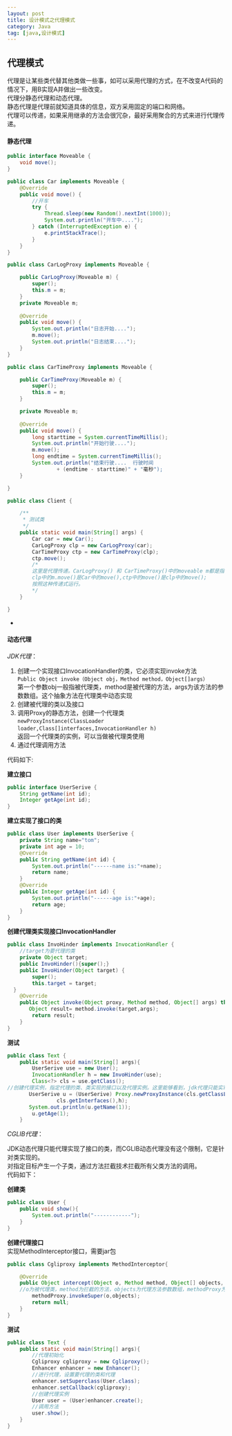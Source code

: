 ```yaml
---
layout: post
title: 设计模式之代理模式
category: Java
tag: [java,设计模式]
---
```


## 代理模式  

代理是让某些类代替其他类做一些事，如可以采用代理的方式，在不改变A代码的情况下，用B实现A并做出一些改变。  
代理分静态代理和动态代理。  
静态代理是代理前就知道具体的信息，双方采用固定的端口和网络。  
代理可以传递，如果采用继承的方法会很冗杂，最好采用聚合的方式来进行代理传递。  
#### 静态代理  

```java
public interface Moveable {
	void move();
}
```

```java
public class Car implements Moveable {
	@Override
	public void move() {
		//开车
		try {
			Thread.sleep(new Random().nextInt(1000));
			System.out.println("开车中....");
		} catch (InterruptedException e) {
			e.printStackTrace();
		}
	}
}
```

```java
public class CarLogProxy implements Moveable {

	public CarLogProxy(Moveable m) {
		super();
		this.m = m;
	}
	private Moveable m;
	
	@Override
	public void move() {
		System.out.println("日志开始....");
		m.move();
		System.out.println("日志结束....");
	}
}
```

```java
public class CarTimeProxy implements Moveable {

	public CarTimeProxy(Moveable m) {
		super();
		this.m = m;
	}

	private Moveable m;
	
	@Override
	public void move() {
		long starttime = System.currentTimeMillis();
		System.out.println("开始行驶....");
		m.move();
		long endtime = System.currentTimeMillis();
		System.out.println("结束行驶....  行驶时间 
				+ (endtime - starttime)" + "毫秒");
	}

}
```

```java
public class Client {

	/**
	 * 测试类
	 */
	public static void main(String[] args) {
		Car car = new Car();
		CarLogProxy clp = new CarLogProxy(car);
		CarTimeProxy ctp = new CarTimeProxy(clp);
		ctp.move();
		/*
		这里是代理传递。CarLogProxy() 和 CarTimeProxy()中的moveable m都是指向这里的 new Car()的引用
		clp中的m.move()是Car中的move(),ctp中的move()是clp中的move();
		按照这种传递式运行。
		*/
	}

}
```

-

#### 动态代理  
*JDK代理*：  

1. 创建一个实现接口InvocationHandler的类，它必须实现invoke方法  
`Public Object invoke（Object obj，Method method，Object[]args）`  
第一个参数obj一般指被代理类，method是被代理的方法，args为该方法的参数数组。这个抽象方法在代理类中动态实现  
2. 创建被代理的类以及接口  
3. 调用Proxy的静态方法，创建一个代理类  
`newProxyInstance(ClassLoader` `loader,Class[]interfaces,InvocationHandler h)`  
返回一个代理类的实例，可以当做被代理类使用  
4. 通过代理调用方法  

代码如下:

**建立接口**  

```java
public interface UserSerive {
    String getName(int id);
    Integer getAge(int id);
}
```

**建立实现了接口的类**

```java
public class User implements UserSerive {
    private String name="tom";
    private int age = 10;
    @Override
    public String getName(int id) {
        System.out.println("------name is:"+name);
        return name;
    }
    @Override
    public Integer getAge(int id) {
        System.out.println("------age is:"+age);
        return age;
    }
}
```

**创建代理类实现接口InvocationHandler**

```java
public class InvoHinder implements InvocationHandler {
	//target为要代理的类
    private Object target;
    public InvoHinder(){super();}
    public InvoHinder(Object target) {
        super();
        this.target = target;
  }
    @Override
    public Object invoke(Object proxy, Method method, Object[] args) throws Throwable {
       Object result= method.invoke(target,args);
        return result;
    }
}
```

**测试**

```java
public class Text {
    public static void main(String[] args){
        UserSerive use = new User();
        InvocationHandler h = new InvoHinder(use);
        Class<?> cls = use.getClass();
//创建代理实例，指定代理的类、类实现的接口以及代理实例。这里能够看到，jdk代理只能实现接口方法。
       UserSerive u = (UserSerive) Proxy.newProxyInstance(cls.getClassLoader(),
				cls.getInterfaces(),h);
       System.out.println(u.getName(1));
        u.getAge(1);
    }
```

*CGLIB代理*：  

JDK动态代理只能代理实现了接口的类，而CGLIB动态代理没有这个限制，它是针对类实现的。  
对指定目标产生一个子类，通过方法拦截技术拦截所有父类方法的调用。  
代码如下：  

**创建类**  

```java
public class User {
    public void show(){
        System.out.println("------------");
    }
}
```

**创建代理接口**  
实现MethodInterceptor接口，需要jar包

```java
public class Cgliproxy implements MethodInterceptor{

    @Override
    public Object intercept(Object o, Method method, Object[] objects, MethodProxy methodProxy) throws Throwable {
    //o为被代理类，method为拦截的方法，objects为代理方法参数数组，methodProxy为代理方法
        methodProxy.invokeSuper(o,objects);
        return null;
    }
}
```

**测试**

```java
public class Text {
    public static void main(String[] args){
        //代理初始化
        Cgliproxy cgliproxy = new Cgliproxy();
        Enhancer enhancer = new Enhancer();
        //进行代理，设置要代理的类和代理
        enhancer.setSuperclass(User.class);
        enhancer.setCallback(cgliproxy);
        //创建代理实例
        User user = (User)enhancer.create();
        //调用方法
        user.show();
    }
}
```